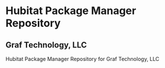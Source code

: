 # Hubitat Package Manager Repository
## Graf Technology, LLC
Hubitat Package Manager Repository for Graf Technology, LLC
